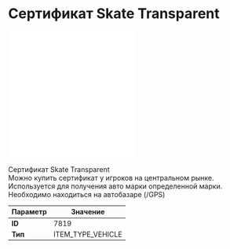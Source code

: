 # Сертификат Skate Transparent

![Item Image](../img/7819.webp?raw=true)

Сертификат Skate Transparent<br>Можно купить сертификат у игроков на центральном рынке.<br>Используется для получения авто марки определенной марки.<br>Необходимо находиться на автобазаре (/GPS)


| Параметр | Значение |
|----------|----------|
| **ID** | 7819 |
| **Тип** | ITEM_TYPE_VEHICLE |

